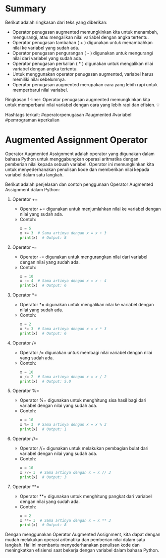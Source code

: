 # Summary

Berikut adalah ringkasan dari teks yang diberikan:

- Operator penugasan augmented memungkinkan kita untuk menambah, mengurangi, atau mengalikan nilai variabel dengan angka tertentu.
- Operator penugasan tambahan ( + ) digunakan untuk menambahkan nilai ke variabel yang sudah ada.
- Operator penugasan pengurangan ( - ) digunakan untuk mengurangi nilai dari variabel yang sudah ada.
- Operator penugasan perkalian ( * ) digunakan untuk mengalikan nilai variabel dengan angka tertentu.
- Untuk menggunakan operator penugasan augmented, variabel harus memiliki nilai sebelumnya.
- Operator penugasan augmented merupakan cara yang lebih rapi untuk memperbarui nilai variabel.

Ringkasan 1-liner: Operator penugasan augmented memungkinkan kita untuk memperbarui nilai variabel dengan cara yang lebih rapi dan efisien. 💡

Hashtags terkait:
#operatorpenugasan
#augmented
#variabel
#pemrograman
#perkalian

# Augmented Assignment Operator

Operator Augmented Assignment adalah operator yang digunakan dalam bahasa Python untuk menggabungkan operasi aritmatika dengan pemberian nilai kepada sebuah variabel. Operator ini memungkinkan kita untuk menyederhanakan penulisan kode dan memberikan nilai kepada variabel dalam satu langkah.

Berikut adalah penjelasan dan contoh penggunaan Operator Augmented Assignment dalam Python:

1. Operator +=
   - Operator += digunakan untuk menjumlahkan nilai ke variabel dengan nilai yang sudah ada.
   - Contoh: 
     ```python
     x = 5
     x += 3  # Sama artinya dengan x = x + 3
     print(x)  # Output: 8
     ```

2. Operator -=
   - Operator -= digunakan untuk mengurangkan nilai dari variabel dengan nilai yang sudah ada.
   - Contoh:
     ```python
     x = 10
     x -= 4  # Sama artinya dengan x = x - 4
     print(x)  # Output: 6
     ```

3. Operator *=
   - Operator *= digunakan untuk mengalikan nilai ke variabel dengan nilai yang sudah ada.
   - Contoh:
     ```python
     x = 2
     x *= 3  # Sama artinya dengan x = x * 3
     print(x)  # Output: 6
     ```

4. Operator /=
   - Operator /= digunakan untuk membagi nilai variabel dengan nilai yang sudah ada.
   - Contoh:
     ```python
     x = 10
     x /= 2  # Sama artinya dengan x = x / 2
     print(x)  # Output: 5.0
     ```

5. Operator %=
   - Operator %= digunakan untuk menghitung sisa hasil bagi dari variabel dengan nilai yang sudah ada.
   - Contoh:
     ```python
     x = 10
     x %= 3  # Sama artinya dengan x = x % 3
     print(x)  # Output: 1
     ```

6. Operator //=
   - Operator //= digunakan untuk melakukan pembagian bulat dari variabel dengan nilai yang sudah ada.
   - Contoh:
     ```python
     x = 10
     x //= 3  # Sama artinya dengan x = x // 3
     print(x)  # Output: 3
     ```

7. Operator **=
   - Operator **= digunakan untuk menghitung pangkat dari variabel dengan nilai yang sudah ada.
   - Contoh:
     ```python
     x = 2
     x **= 3  # Sama artinya dengan x = x ** 3
     print(x)  # Output: 8
     ```

Dengan menggunakan Operator Augmented Assignment, kita dapat dengan mudah melakukan operasi aritmatika dan pemberian nilai dalam satu langkah. Hal ini membantu menyederhanakan penulisan kode dan meningkatkan efisiensi saat bekerja dengan variabel dalam bahasa Python.